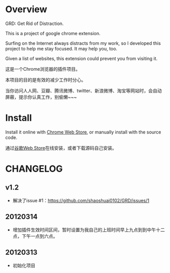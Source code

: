 Overview
========

GRD: Get Rid of Distraction.

This is a project of google chrome extension.

Surfing on the Internet always distracts from my work, so I developed this project to help me stay focused. It may help you, too.

Given a list of websites, this extension could prevent you from visiting it.

这是一个Chrome浏览器的插件项目。

本项目的目的是有效的减少工作时分心。

当你访问人人网、豆瓣、腾讯微博、twitter、新浪微博、淘宝等网站时，会自动屏蔽，提示你认真工作，别偷懒~~~

Install
================

Install it online with [Chrome Web Store](https://chrome.google.com/webstore/detail/bipbikolcmdieekdokakoohfbifjankp), or manually install with the source code.

通过[谷歌Web Store](https://chrome.google.com/webstore/detail/bipbikolcmdieekdokakoohfbifjankp)在线安装，或者下载源码自己安装。

CHANGELOG
=========

v1.2
----

*   解决了issue #1：https://github.com/shaoshuai0102/GRD/issues/1

20120314
--------

*   增加插件生效时间区间，暂时设置为我自己的上班时间早上九点到到中午十二点，下午一点到六点。

20120313
---------

*   初始化项目
